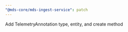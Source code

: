 ```yaml
---
"@mds-core/mds-ingest-service": patch
---
```


Add TelemetryAnnotation type, entity, and create method

